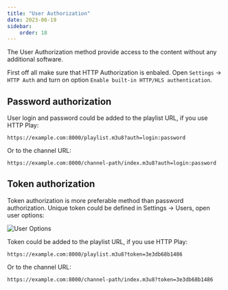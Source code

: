 ```yaml
---
title: "User Authorization"
date: 2023-06-19
sidebar:
    order: 18
---
```


The User Authorization method provide access to the content without any additional software.

First off all make sure that HTTP Authorization is enbaled. Open `Settings` -> `HTTP Auth` and turn on option `Enable built-in HTTP/HLS authentication`.

## Password authorization

User login and password could be added to the playlist URL, if you use HTTP Play:

```
https://example.com:8000/playlist.m3u8?auth=login:password
```

Or to the channel URL:

```
https://example.com:8000/channel-path/index.m3u8?auth=login:password
```

## Token authorization

Token authorization is more preferable method than password authorization. Unique token could be defined in Settings -> Users, open user options:

![User Options](https://cdn.cesbo.com/help/astra/delivery/http-hls/auth/user.png)

Token could be added to the playlist URL, if you use HTTP Play:

```
https://example.com:8000/playlist.m3u8?token=3e3db68b1486
```

Or to the channel URL:

```
https://example.com:8000/channel-path/index.m3u8?token=3e3db68b1486
```
